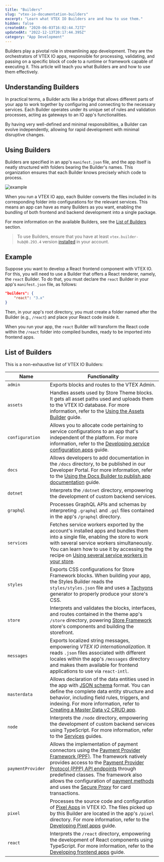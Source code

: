 ```yaml
---
title: "Builders"
slug: "vtex-io-documentation-builders"
excerpt: "Learn what VTEX IO Builders are and how to use them."
hidden: false
createdAt: "2020-06-03T16:02:44.727Z"
updatedAt: "2022-12-13T20:17:44.395Z"
category: "App Development"
---
```


Builders play a pivotal role in streamlining app development. They are the orchestrators of VTEX IO apps, responsible for processing, validating, and passing on a specific block of code to a runtime or framework capable of executing it. This article will teach you what Builders are and how to use them effectively.

## Understanding Builders

In practical terms, a Builder acts like a bridge that allows different parts of your app to work together by configuring and connecting to the necessary services. Each Builder operates under its unique set of rules and validation processes, acting as gateways to an IO app's functionalities.

By having very well-defined and minimal responsibilities, a Builder can evolve independently, allowing for rapid development with minimal disruptive changes.

## Using Builders

Builders are specified in an app's `manifest.json` file, and the app itself is neatly structured with folders bearing the Builder's names. This organization ensures that each Builder knows precisely which code to process.

![example](https://cdn.jsdelivr.net/gh/vtexdocs/dev-portal-content@main/images/vtex-io-documentation-builders.png)

When you run a VTEX IO app, each Builder converts the files included in its corresponding folder into configurations for the relevant services. This means an app can have as many Builders as you want, enabling the bundling of both frontend and backend development into a single package.

For more information on the available Builders, see the [List of Builders](#list-of-builders) section.

> To use Builders, ensure that you have at least `vtex.builder-hub@0.293.4` version [installed](https://developers.vtex.com/docs/guides/vtex-io-documentation-vtex-io-cli-usage#installing-an-app) in your account.

## Example

Suppose you want to develop a React frontend component with VTEX IO. For this, you will need to use a Builder that offers a React renderer, namely, the `react` Builder. To do that, you must declare the `react` Builder in your app's `manifest.json` file, as follows:

```json
"builders": {
    "react": "3.x"
}
```

Then, in your app's root directory, you must create a folder named after the Builder (e.g., `/react`) and place your React code inside it.

When you run your app, the `react` Builder will transform the React code within the `/react` folder into compiled bundles, ready to be imported into frontend apps.

## List of Builders

This is a non-exhaustive list of VTEX IO Builders:

| Name              | Functionality                                                                                                                                                                                                                                                                                                                                                                                                                                                                                                                                                                                                                                                                                               |
| ----------------- | ----------------------------------------------------------------------------------------------------------------------------------------------------------------------------------------------------------------------------------------------------------------------------------------------------------------------------------------------------------------------------------------------------------------------------------------------------------------------------------------------------------------------------------------------------------------------------------------------------------------------------------------------------------------------------------------------------------- |
| `admin`           | Exports blocks and routes to the VTEX Admin.                                                                                                                                                                                                                                                                                                                                                                                                                                                                                                                                                                                                                                                                |
| `assets`          | Handles assets used by Store Theme blocks. It gets all asset paths used and uploads them to the VTEX IO database. For more information, refer to the [Using the Assets Builder](https://developers.vtex.com/docs/guides/vtex-io-documentation-using-the-assets-builder/) guide.                                                                                                                                                                                                                                                                                                                                                                                                                             |
| `configuration`   | Allows you to allocate code pertaining to service configurations to an app that's independent of the platform. For more information, refer to the [Developing service configuration apps](https://developers.vtex.com/docs/guides/vtex-io-documentation-developing-service-configuration-apps/) guide.                                                                                                                                                                                                                                                                                                                                                                                                      |
| `docs`            | Allows developers to add documentation in the `/docs` directory, to be published in our Developer Portal. For more information, refer to the [Using the Docs Builder to publish app documentation](https://developers.vtex.com/docs/guides/using-the-docs-builder-to-publish-app-documentation/) guide.                                                                                                                                                                                                                                                                                                                                                                                                     |
| `dotnet`          | Interprets the `/dotnet` directory, empowering the development of custom backend services.                                                                                                                                                                                                                                                                                                                                                                                                                                                                                                                                                                                                                  |
| `graphql`         | Processes GraphQL APIs and schemas by interpreting `.graphql` and `.gql` files contained in the app's `/graphql` directory.                                                                                                                                                                                                                                                                                                                                                                                                                                                                                                                                                                                |
| `services`        | Fetches service workers exported by the account's installed apps and bundles them into a single file, enabling the store to work with several service workers simultaneously. You can learn how to use it by accessing the recipe on [Using several service workers in your store](https://developers.vtex.com/docs/guides/vtex-io-documentation-using-several-service-workers-in-your-store).                                                                                                                                                                                                                                                                                                                |
| `styles`          | Exports CSS configurations for Store Framework blocks. When building your app, the Styles Builder reads the `styles/styles.json` file and uses a [Tachyons](https://tachyons.io/) generator to properly produce your store's CSS.                                                                                                                                                                                                                                                                                                                                                                                                                                                                           |
| `store`           | Interprets and validates the blocks, interfaces, and routes contained in the theme app's `/store` directory, powering [Store Framework](https://developers.vtex.com/docs/guides/vtex-io-documentation-what-is-vtex-store-framework) store's components and building the storefront.                                                                                                                                                                                                                                                                                                                                                                                                                          |
| `messages`        | Exports localized string messages, empowering _VTEX IO internationalization_. It reads `.json` files associated with different locales within the app's `/messages` directory and makes them available for frontend applications to use via `react-intl`.                                                                                                                                                                                                                                                                                                                                                                                                                                                   |
| `masterdata`      | Allows declaration of the data entities used in the app with [JSON schema](https://json-schema.org/) format. You can define the complete data entity structure and behavior, including field rules, triggers, and indexing. For more information, refer to [Creating a Master Data v2 CRUD app](https://developers.vtex.com/docs/guides/create-master-data-crud-app). |
| `node`            | Interprets the `/node` directory, empowering the development of custom backend services using TypeScript. For more information, refer to the [Services](https://developers.vtex.com/docs/guides/vtex-io-documentation-service) guides.                                                                                                                                                                                                                                                                                                                                                                                                                                                                      |
| `paymentProvider` | Allows the implementation of payment connectors using the [Payment Provider Framework (PPF)](https://developers.vtex.com/docs/guides/payments-integration-payment-provider-framework). The framework natively provides access to the [Payment Provider Protocol (PPP) API endpoints](https://developers.vtex.com/docs/api-reference/payment-provider-protocol) through predefined classes. The framework also allows the configuration of [payment methods](https://help.vtex.com/en/tutorial/how-to-configure-payment-conditions--tutorials_455) and uses the [Secure Proxy](https://developers.vtex.com/docs/guides/payments-integration-secure-proxy) for card transactions. |
| `pixel`           | Processes the source code and configuration of [Pixel Apps](https://developers.vtex.com/docs/guides/pixel-apps) in VTEX IO. The files picked up by this Builder are located in the app's `/pixel` directory. For more information, refer to the [Developing Pixel apps](https://developers.vtex.com/docs/guides/vtex-io-documentation-1-developnativeintegrationswithpixelapps) guide.                                                                                                                                                                                                                                                                                                                      |
| `react`           | Interprets the `/react` directory, empowering the development of React components using TypeScript. For more information, refer to the [Developing frontend apps](https://developers.vtex.com/docs/guides/vtex-io-documentation-1-developing-storefront-apps-using-react-and-vtex-io) guide.                                                                                                                                                                                                                                                                                                                                                                                                                |
